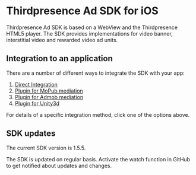 # Thirdpresence Ad SDK for iOS

Thirdpresence Ad SDK is based on a WebView and the Thirdpresence HTML5 player. The SDK provides implementations for video banner, interstitial video and rewarded video ad units. 

## Integration to an application

There are a number of different ways to integrate the SDK with your app:

1. [Direct Integration](ThirdpresenceAdSDK#thirdpresence-ad-sdk-for-ios)
2. [Plugin for MoPub mediation](ThirdpresenceMopubMediation#thirdpresence-ad-sdk-for-ios---mopub-mediation)
3. [Plugin for Admob mediation](ThirdpresenceAdmobMediation#thirdpresence-ad-sdk-for-ios---admob-mediation)
4. [Plugin for Unity3d](ThirdpresenceUnityPlugin#thirdpresence-ad-sdk-for-ios---unity-plugin)

For details of a specific integration method, click one of the options above.

## SDK updates

The current SDK version is 1.5.5.

The SDK is updated on regular basis. Activate the watch function in GitHub to get notified about updates and changes. 
